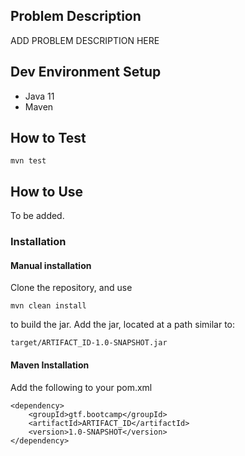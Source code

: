 ## Problem Description

ADD PROBLEM DESCRIPTION HERE

## Dev Environment Setup

- Java 11
- Maven

## How to Test

```
mvn test
```

## How to Use

To be added.

### Installation

#### Manual installation

Clone the repository, and use

```
mvn clean install
```

to build the jar. Add the jar, located at a path similar to:

```
target/ARTIFACT_ID-1.0-SNAPSHOT.jar
```

#### Maven Installation

Add the following to your pom.xml

```
<dependency>
    <groupId>gtf.bootcamp</groupId>
    <artifactId>ARTIFACT_ID</artifactId>
    <version>1.0-SNAPSHOT</version>
</dependency>
```
